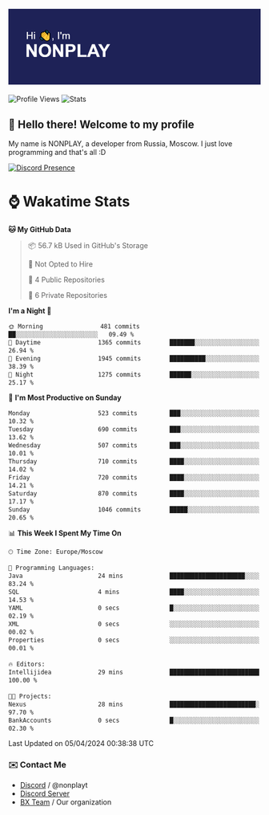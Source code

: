 ![Discord Presence](./header.png)
<br></br>
![Profile Views](https://komarev.com/ghpvc/?username=NONPLAYT&color=blue&style=for-the-badge)
![Stats](https://img.shields.io/badge/0%25-OPTIMIZED-orange?style=for-the-badge)


## :wave: Hello there! Welcome to my profile

My name is NONPLAY, a developer from Russia, Moscow. I just love programming and that's all :D

[![Discord Presence](https://lanyard.cnrad.dev/api/597087584090587177?showDisplayName=true)](https://discord.com/users/597087584090587177) 

# ⌚ Wakatime Stats

<!--START_SECTION:waka-->
**🐱 My GitHub Data** 

> 📦 56.7 kB Used in GitHub's Storage 
 > 
> 🚫 Not Opted to Hire
 > 
> 📜 4 Public Repositories 
 > 
> 🔑 6 Private Repositories 
 > 
**I'm a Night 🦉** 

```text
🌞 Morning                481 commits         ██░░░░░░░░░░░░░░░░░░░░░░░   09.49 % 
🌆 Daytime                1365 commits        ███████░░░░░░░░░░░░░░░░░░   26.94 % 
🌃 Evening                1945 commits        ██████████░░░░░░░░░░░░░░░   38.39 % 
🌙 Night                  1275 commits        ██████░░░░░░░░░░░░░░░░░░░   25.17 % 
```
📅 **I'm Most Productive on Sunday** 

```text
Monday                   523 commits         ███░░░░░░░░░░░░░░░░░░░░░░   10.32 % 
Tuesday                  690 commits         ███░░░░░░░░░░░░░░░░░░░░░░   13.62 % 
Wednesday                507 commits         ███░░░░░░░░░░░░░░░░░░░░░░   10.01 % 
Thursday                 710 commits         ████░░░░░░░░░░░░░░░░░░░░░   14.02 % 
Friday                   720 commits         ████░░░░░░░░░░░░░░░░░░░░░   14.21 % 
Saturday                 870 commits         ████░░░░░░░░░░░░░░░░░░░░░   17.17 % 
Sunday                   1046 commits        █████░░░░░░░░░░░░░░░░░░░░   20.65 % 
```


📊 **This Week I Spent My Time On** 

```text
🕑︎ Time Zone: Europe/Moscow

💬 Programming Languages: 
Java                     24 mins             █████████████████████░░░░   83.24 % 
SQL                      4 mins              ████░░░░░░░░░░░░░░░░░░░░░   14.53 % 
YAML                     0 secs              █░░░░░░░░░░░░░░░░░░░░░░░░   02.19 % 
XML                      0 secs              ░░░░░░░░░░░░░░░░░░░░░░░░░   00.02 % 
Properties               0 secs              ░░░░░░░░░░░░░░░░░░░░░░░░░   00.01 % 

🔥 Editors: 
Intellijidea             29 mins             █████████████████████████   100.00 % 

🐱‍💻 Projects: 
Nexus                    28 mins             ████████████████████████░   97.70 % 
BankAccounts             0 secs              █░░░░░░░░░░░░░░░░░░░░░░░░   02.30 % 
```


 Last Updated on 05/04/2024 00:38:38 UTC
<!--END_SECTION:waka-->

### ✉️ Contact Me

- [Discord](https://discord.com/users/597087584090587177) / @nonplayt
- [Discord Server](https://discord.gg/p7cxhw7E2M)
- [BX Team](https://github.com/BX-Team) / Our organization
